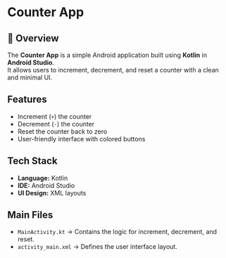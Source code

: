 # Counter App

## 📱 Overview
The **Counter App** is a simple Android application built using **Kotlin** in **Android Studio**.  
It allows users to increment, decrement, and reset a counter with a clean and minimal UI.

## Features
- Increment (`+`) the counter  
- Decrement (`-`) the counter  
- Reset the counter back to zero  
- User-friendly interface with colored buttons  

## Tech Stack
- **Language:** Kotlin  
- **IDE:** Android Studio  
- **UI Design:** XML layouts  

## Main Files
- `MainActivity.kt` → Contains the logic for increment, decrement, and reset.  
- `activity_main.xml` → Defines the user interface layout.

